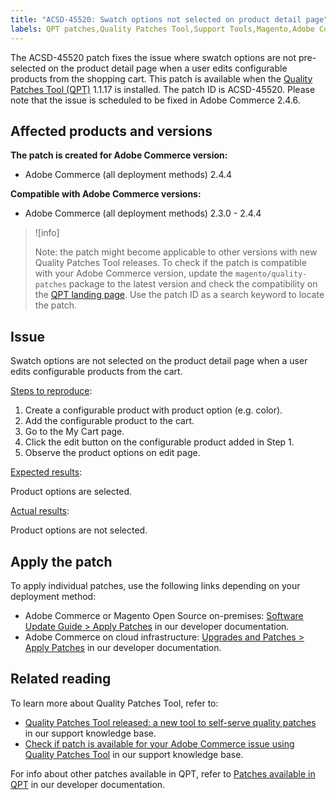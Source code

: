 ```yaml
---
title: "ACSD-45520: Swatch options not selected on product detail page"
labels: QPT patches,Quality Patches Tool,Support Tools,Magento,Adobe Commerce,cloud infrastructure,on-premises,QPT 1.1.17,product page,configurable,shopping cart,2.3.0,2.3.1,2.3.2,2.3.2-p2,2.3.3,2.3.3-p1,2.3.4,2.3.4-p2,2.3.5-p1,2.3.5-p2,2.3.6,2.3.6-p1,2.3.7,2.3.7-p1,2.3.7-p2,2.3.7-p3,2.4.0,2.4.0-p1,2.4.1,2.4.1-p1,2.4.2,2.4.2-p1,2.4.2-p2,2.4.3,2.4.3-p1,2.4.3-p2,2.4.4,2.3.7-p4,2.4.3-p3
---
```


The ACSD-45520 patch fixes the issue where swatch options are not pre-selected on the product detail page when a user edits configurable products from the shopping cart. This patch is available when the [Quality Patches Tool (QPT)](https://support.magento.com/hc/en-us/articles/360047139492) 1.1.17 is installed. The patch ID is ACSD-45520. Please note that the issue is scheduled to be fixed in Adobe Commerce 2.4.6.

## Affected products and versions

**The patch is created for Adobe Commerce version:**

* Adobe Commerce (all deployment methods) 2.4.4

**Compatible with Adobe Commerce versions:**

* Adobe Commerce (all deployment methods) 2.3.0 - 2.4.4

>![info]
>
>Note: the patch might become applicable to other versions with new Quality Patches Tool releases. To check if the patch is compatible with your Adobe Commerce version, update the `magento/quality-patches` package to the latest version and check the compatibility on the [QPT landing page](https://devdocs.magento.com/quality-patches/tool.html#patch-grid). Use the patch ID as a search keyword to locate the patch.

## Issue

Swatch options are not selected on the product detail page when a user edits configurable products from the cart.

<ins>Steps to reproduce</ins>:

1. Create a configurable product with product option (e.g. color).
1. Add the configurable product to the cart.
1. Go to the My Cart page.
1. Click the edit button on the configurable product added in Step 1.
1. Observe the product options on edit page.

<ins>Expected results</ins>:

Product options are selected.

<ins>Actual results</ins>:

Product options are not selected.

## Apply the patch

To apply individual patches, use the following links depending on your deployment method:

* Adobe Commerce or Magento Open Source on-premises: [Software Update Guide > Apply Patches](https://devdocs.magento.com/guides/v2.4/comp-mgr/patching/mqp.html) in our developer documentation.
* Adobe Commerce on cloud infrastructure: [Upgrades and Patches > Apply Patches](https://devdocs.magento.com/cloud/project/project-patch.html) in our developer documentation.

## Related reading

To learn more about Quality Patches Tool, refer to:

* [Quality Patches Tool released: a new tool to self-serve quality patches](https://support.magento.com/hc/en-us/articles/360047139492) in our support knowledge base.
* [Check if patch is available for your Adobe Commerce issue using Quality Patches Tool](https://support.magento.com/hc/en-us/articles/360047125252) in our support knowledge base.

For info about other patches available in QPT, refer to [Patches available in QPT](https://devdocs.magento.com/quality-patches/tool.html#patch-grid) in our developer documentation.
